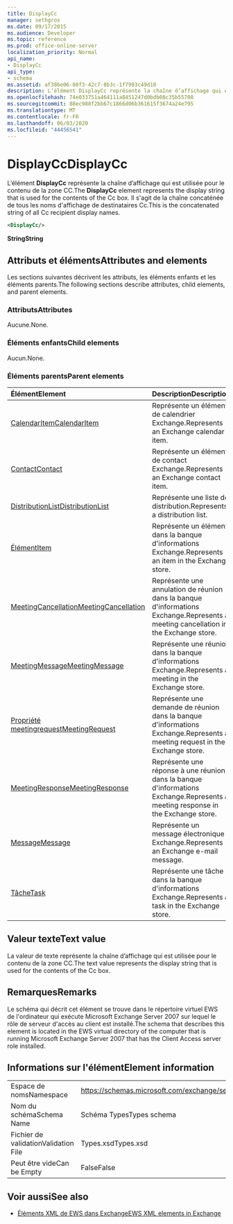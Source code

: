 ```yaml
---
title: DisplayCc
manager: sethgros
ms.date: 09/17/2015
ms.audience: Developer
ms.topic: reference
ms.prod: office-online-server
localization_priority: Normal
api_name:
- DisplayCc
api_type:
- schema
ms.assetid: af386e06-80f3-42c7-8b3c-1f7993c49d10
description: L’élément DisplayCc représente la chaîne d’affichage qui est utilisée pour le contenu de la zone CC. Il s'agit de la chaîne concaténée de tous les noms d'affichage de destinataires Cc.
ms.openlocfilehash: 74e033751a464111a8451247d0bdb08c35b55708
ms.sourcegitcommit: 88ec988f2bb67c1866d06b361615f3674a24e795
ms.translationtype: MT
ms.contentlocale: fr-FR
ms.lasthandoff: 06/03/2020
ms.locfileid: "44456541"
---
```

# <a name="displaycc"></a><span data-ttu-id="d92b6-104">DisplayCc</span><span class="sxs-lookup"><span data-stu-id="d92b6-104">DisplayCc</span></span>

<span data-ttu-id="d92b6-105">L’élément **DisplayCc** représente la chaîne d’affichage qui est utilisée pour le contenu de la zone CC.</span><span class="sxs-lookup"><span data-stu-id="d92b6-105">The **DisplayCc** element represents the display string that is used for the contents of the Cc box.</span></span> <span data-ttu-id="d92b6-106">Il s'agit de la chaîne concaténée de tous les noms d'affichage de destinataires Cc.</span><span class="sxs-lookup"><span data-stu-id="d92b6-106">This is the concatenated string of all Cc recipient display names.</span></span> 
  
```xml
<DisplayCc/>
```

 <span data-ttu-id="d92b6-107">**String**</span><span class="sxs-lookup"><span data-stu-id="d92b6-107">**String**</span></span>
## <a name="attributes-and-elements"></a><span data-ttu-id="d92b6-108">Attributs et éléments</span><span class="sxs-lookup"><span data-stu-id="d92b6-108">Attributes and elements</span></span>

<span data-ttu-id="d92b6-109">Les sections suivantes décrivent les attributs, les éléments enfants et les éléments parents.</span><span class="sxs-lookup"><span data-stu-id="d92b6-109">The following sections describe attributes, child elements, and parent elements.</span></span>
  
### <a name="attributes"></a><span data-ttu-id="d92b6-110">Attributs</span><span class="sxs-lookup"><span data-stu-id="d92b6-110">Attributes</span></span>

<span data-ttu-id="d92b6-111">Aucune.</span><span class="sxs-lookup"><span data-stu-id="d92b6-111">None.</span></span>
  
### <a name="child-elements"></a><span data-ttu-id="d92b6-112">Éléments enfants</span><span class="sxs-lookup"><span data-stu-id="d92b6-112">Child elements</span></span>

<span data-ttu-id="d92b6-113">Aucun.</span><span class="sxs-lookup"><span data-stu-id="d92b6-113">None.</span></span>
  
### <a name="parent-elements"></a><span data-ttu-id="d92b6-114">Éléments parents</span><span class="sxs-lookup"><span data-stu-id="d92b6-114">Parent elements</span></span>

|<span data-ttu-id="d92b6-115">**Élément**</span><span class="sxs-lookup"><span data-stu-id="d92b6-115">**Element**</span></span>|<span data-ttu-id="d92b6-116">**Description**</span><span class="sxs-lookup"><span data-stu-id="d92b6-116">**Description**</span></span>|
|:-----|:-----|
|[<span data-ttu-id="d92b6-117">CalendarItem</span><span class="sxs-lookup"><span data-stu-id="d92b6-117">CalendarItem</span></span>](calendaritem.md) <br/> |<span data-ttu-id="d92b6-118">Représente un élément de calendrier Exchange.</span><span class="sxs-lookup"><span data-stu-id="d92b6-118">Represents an Exchange calendar item.</span></span>  <br/> |
|[<span data-ttu-id="d92b6-119">Contact</span><span class="sxs-lookup"><span data-stu-id="d92b6-119">Contact</span></span>](contact.md) <br/> |<span data-ttu-id="d92b6-120">Représente un élément de contact Exchange.</span><span class="sxs-lookup"><span data-stu-id="d92b6-120">Represents an Exchange contact item.</span></span>  <br/> |
|[<span data-ttu-id="d92b6-121">DistributionList</span><span class="sxs-lookup"><span data-stu-id="d92b6-121">DistributionList</span></span>](distributionlist.md) <br/> |<span data-ttu-id="d92b6-122">Représente une liste de distribution.</span><span class="sxs-lookup"><span data-stu-id="d92b6-122">Represents a distribution list.</span></span>  <br/> |
|[<span data-ttu-id="d92b6-123">Élément</span><span class="sxs-lookup"><span data-stu-id="d92b6-123">Item</span></span>](item.md) <br/> |<span data-ttu-id="d92b6-124">Représente un élément dans la banque d'informations Exchange.</span><span class="sxs-lookup"><span data-stu-id="d92b6-124">Represents an item in the Exchange store.</span></span>  <br/> |
|[<span data-ttu-id="d92b6-125">MeetingCancellation</span><span class="sxs-lookup"><span data-stu-id="d92b6-125">MeetingCancellation</span></span>](meetingcancellation.md) <br/> |<span data-ttu-id="d92b6-126">Représente une annulation de réunion dans la banque d'informations Exchange.</span><span class="sxs-lookup"><span data-stu-id="d92b6-126">Represents a meeting cancellation in the Exchange store.</span></span>  <br/> |
|[<span data-ttu-id="d92b6-127">MeetingMessage</span><span class="sxs-lookup"><span data-stu-id="d92b6-127">MeetingMessage</span></span>](meetingmessage.md) <br/> |<span data-ttu-id="d92b6-128">Représente une réunion dans la banque d'informations Exchange.</span><span class="sxs-lookup"><span data-stu-id="d92b6-128">Represents a meeting in the Exchange store.</span></span>  <br/> |
|[<span data-ttu-id="d92b6-129">Propriété meetingrequest</span><span class="sxs-lookup"><span data-stu-id="d92b6-129">MeetingRequest</span></span>](meetingrequest.md) <br/> |<span data-ttu-id="d92b6-130">Représente une demande de réunion dans la banque d'informations Exchange.</span><span class="sxs-lookup"><span data-stu-id="d92b6-130">Represents a meeting request in the Exchange store.</span></span>  <br/> |
|[<span data-ttu-id="d92b6-131">MeetingResponse</span><span class="sxs-lookup"><span data-stu-id="d92b6-131">MeetingResponse</span></span>](meetingresponse.md) <br/> |<span data-ttu-id="d92b6-132">Représente une réponse à une réunion dans la banque d'informations Exchange.</span><span class="sxs-lookup"><span data-stu-id="d92b6-132">Represents a meeting response in the Exchange store.</span></span>  <br/> |
|[<span data-ttu-id="d92b6-133">Message</span><span class="sxs-lookup"><span data-stu-id="d92b6-133">Message</span></span>](message-ex15websvcsotherref.md) <br/> |<span data-ttu-id="d92b6-134">Représente un message électronique Exchange.</span><span class="sxs-lookup"><span data-stu-id="d92b6-134">Represents an Exchange e-mail message.</span></span>  <br/> |
|[<span data-ttu-id="d92b6-135">Tâche</span><span class="sxs-lookup"><span data-stu-id="d92b6-135">Task</span></span>](task.md) <br/> |<span data-ttu-id="d92b6-136">Représente une tâche dans la banque d'informations Exchange.</span><span class="sxs-lookup"><span data-stu-id="d92b6-136">Represents a task in the Exchange store.</span></span>  <br/> |
   
## <a name="text-value"></a><span data-ttu-id="d92b6-137">Valeur texte</span><span class="sxs-lookup"><span data-stu-id="d92b6-137">Text value</span></span>

<span data-ttu-id="d92b6-138">La valeur de texte représente la chaîne d’affichage qui est utilisée pour le contenu de la zone CC.</span><span class="sxs-lookup"><span data-stu-id="d92b6-138">The text value represents the display string that is used for the contents of the Cc box.</span></span>
  
## <a name="remarks"></a><span data-ttu-id="d92b6-139">Remarques</span><span class="sxs-lookup"><span data-stu-id="d92b6-139">Remarks</span></span>

<span data-ttu-id="d92b6-140">Le schéma qui décrit cet élément se trouve dans le répertoire virtuel EWS de l'ordinateur qui exécute Microsoft Exchange Server 2007 sur lequel le rôle de serveur d'accès au client est installé.</span><span class="sxs-lookup"><span data-stu-id="d92b6-140">The schema that describes this element is located in the EWS virtual directory of the computer that is running Microsoft Exchange Server 2007 that has the Client Access server role installed.</span></span>
  
## <a name="element-information"></a><span data-ttu-id="d92b6-141">Informations sur l'élément</span><span class="sxs-lookup"><span data-stu-id="d92b6-141">Element information</span></span>

|||
|:-----|:-----|
|<span data-ttu-id="d92b6-142">Espace de noms</span><span class="sxs-lookup"><span data-stu-id="d92b6-142">Namespace</span></span>  <br/> |https://schemas.microsoft.com/exchange/services/2006/types  <br/> |
|<span data-ttu-id="d92b6-143">Nom du schéma</span><span class="sxs-lookup"><span data-stu-id="d92b6-143">Schema Name</span></span>  <br/> |<span data-ttu-id="d92b6-144">Schéma Types</span><span class="sxs-lookup"><span data-stu-id="d92b6-144">Types schema</span></span>  <br/> |
|<span data-ttu-id="d92b6-145">Fichier de validation</span><span class="sxs-lookup"><span data-stu-id="d92b6-145">Validation File</span></span>  <br/> |<span data-ttu-id="d92b6-146">Types.xsd</span><span class="sxs-lookup"><span data-stu-id="d92b6-146">Types.xsd</span></span>  <br/> |
|<span data-ttu-id="d92b6-147">Peut être vide</span><span class="sxs-lookup"><span data-stu-id="d92b6-147">Can be Empty</span></span>  <br/> |<span data-ttu-id="d92b6-148">False</span><span class="sxs-lookup"><span data-stu-id="d92b6-148">False</span></span>  <br/> |
   
## <a name="see-also"></a><span data-ttu-id="d92b6-149">Voir aussi</span><span class="sxs-lookup"><span data-stu-id="d92b6-149">See also</span></span>

- [<span data-ttu-id="d92b6-150">Éléments XML de EWS dans Exchange</span><span class="sxs-lookup"><span data-stu-id="d92b6-150">EWS XML elements in Exchange</span></span>](ews-xml-elements-in-exchange.md)


